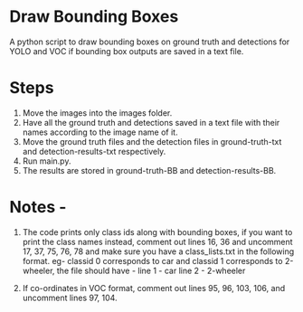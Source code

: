 # Draw Bounding Boxes
A python script to draw bounding boxes on ground truth and detections for YOLO and VOC if bounding box outputs are saved in a text file.

# Steps

1. Move the images into the images folder.
2. Have all the ground truth and detections saved in a text file with their names according to the image name of it.
3. Move the ground truth files  and the detection files in ground-truth-txt and detection-results-txt respectively.
4. Run main.py. 
5. The results are stored in ground-truth-BB and detection-results-BB.

# Notes - 
1. The code prints only class ids along with bounding boxes, if you want to print the class names instead, comment out lines 16, 36 and uncomment 17, 37, 75, 76, 78 and make sure you have a class_lists.txt in the following format. eg- classid 0 corresponds to car and classid 1 corresponds to 2-wheeler, the file should have -
line 1 - car
line 2 - 2-wheeler

2. If co-ordinates in VOC format, comment out lines 95, 96, 103, 106, and uncomment lines 97, 104.
